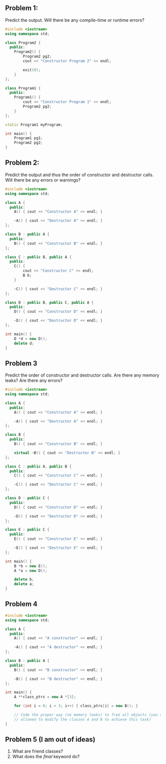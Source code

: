 ## Problem 1:
Predict the output. Will there be any compile-time or runtime errors?
```cpp
#include <iostream>
using namespace std;

class Program2 {
  public:
    Program2() {
        Program2 pg2;
        cout << "Constructor Program 2" << endl;

        exit(0);
    }
};

class Program1 {
  public:
    Program1() {
        cout << "Constructor Program 1" << endl;
        Program2 pg2;
    }
};

static Program1 myProgram;

int main() {
    Program1 pg1;
    Program2 pg2;
}
```

## Problem 2:
Predict the output and thus the order of constructor and destructor calls. Will there be any errors or warnings?
```cpp
#include <iostream>
using namespace std;

class A {
  public:
    A() { cout << "Constructor A" << endl; }

    ~A() { cout << "Destructor A" << endl; }
};

class B : public A {
  public:
    B() { cout << "Constructor B" << endl; }
};

class C : public B, public A {
  public:
    C() {
        cout << "Constructor C" << endl;
        B b;
    }

    ~C() { cout << "Destructor C" << endl; }
};

class D : public B, public C, public A {
  public:
    D() { cout << "Constructor D" << endl; }

    ~D() { cout << "Destructor D" << endl; }
};

int main() {
    D *d = new D();
    delete d;
}
```
## Problem 3
Predict the order of constructor and destructor calls. Are there any memory leaks? Are there any errors?
```cpp
#include <iostream>
using namespace std;

class A {
  public:
    A() { cout << "Constructor A" << endl; }

    ~A() { cout << "Destructor A" << endl; }
};

class B {
  public:
    B() { cout << "Constructor B" << endl; }

    virtual ~B() { cout << "Destructor B" << endl; }
};

class C : public A, public B {
  public:
    C() { cout << "Constructor C" << endl; }

    ~C() { cout << "Destructor C" << endl; }
};

class D : public C {
  public:
    D() { cout << "Constructor D" << endl; }

    ~D() { cout << "Destructor D" << endl; }
};

class E : public C {
  public:
    E() { cout << "Constructor E" << endl; }

    ~E() { cout << "Destructor E" << endl; }
};

int main() {
    B *b = new E();
    A *a = new D();

    delete b;
    delete a;
}
```

## Problem 4
```cpp
#include <iostream>
using namespace std;

class A {
  public:
    A() { cout << "A constructor" << endl; }

    ~A() { cout << "A destructor" << endl; }
};

class B : public A {
  public:
    B() { cout << "B constructor" << endl; }

    ~B() { cout << "B destructor" << endl; }
};

int main() {
    A **class_ptrs = new A *[3];

    for (int i = 0; i < 3; i++) { class_ptrs[i] = new B(); }

    // Code the proper way (no memory leaks) to free all objects (you are
    // allowed to modify the classes A and B to achieve this task)
}
```
## Problem 5 (I am out of ideas)
1. What are friend classes?  
2. What does the *final* keyword do?  
